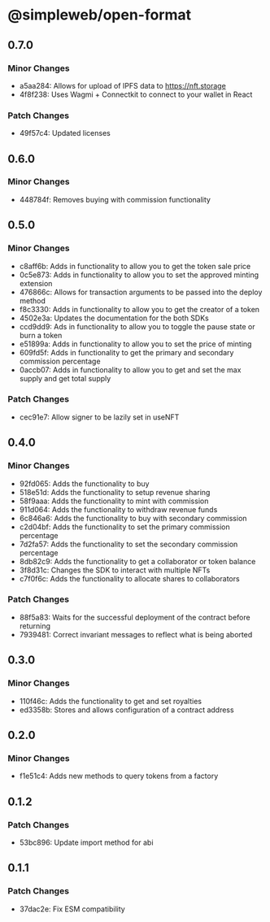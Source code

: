 # @simpleweb/open-format

## 0.7.0

### Minor Changes

- a5aa284: Allows for upload of IPFS data to https://nft.storage
- 4f8f238: Uses Wagmi + Connectkit to connect to your wallet in React

### Patch Changes

- 49f57c4: Updated licenses

## 0.6.0

### Minor Changes

- 448784f: Removes buying with commission functionality

## 0.5.0

### Minor Changes

- c8aff6b: Adds in functionality to allow you to get the token sale price
- 0c5e873: Adds in functionality to allow you to set the approved minting extension
- 476866c: Allows for transaction arguments to be passed into the deploy method
- f8c3330: Adds in functionality to allow you to get the creator of a token
- 4502e3a: Updates the documentation for the both SDKs
- ccd9dd9: Ads in functionality to allow you to toggle the pause state or burn a token
- e51899a: Adds in functionality to allow you to set the price of minting
- 609fd5f: Adds in functionality to get the primary and secondary commission percentage
- 0accb07: Adds in functionality to allow you to get and set the max supply and get total supply

### Patch Changes

- cec91e7: Allow signer to be lazily set in useNFT

## 0.4.0

### Minor Changes

- 92fd065: Adds the functionality to buy
- 518e51d: Adds the functionality to setup revenue sharing
- 58f9aaa: Adds the functionality to mint with commission
- 911d064: Adds the functionality to withdraw revenue funds
- 6c846a6: Adds the functionality to buy with secondary commission
- c2d04bf: Adds the functionality to set the primary commission percentage
- 7d2fa57: Adds the functionality to set the secondary commission percentage
- 8db82c9: Adds the functionality to get a collaborator or token balance
- 3f8d31c: Changes the SDK to interact with multiple NFTs
- c7f0f6c: Adds the functionality to allocate shares to collaborators

### Patch Changes

- 88f5a83: Waits for the successful deployment of the contract before returning
- 7939481: Correct invariant messages to reflect what is being aborted

## 0.3.0

### Minor Changes

- 110f46c: Adds the functionality to get and set royalties
- ed3358b: Stores and allows configuration of a contract address

## 0.2.0

### Minor Changes

- f1e51c4: Adds new methods to query tokens from a factory

## 0.1.2

### Patch Changes

- 53bc896: Update import method for abi

## 0.1.1

### Patch Changes

- 37dac2e: Fix ESM compatibility
